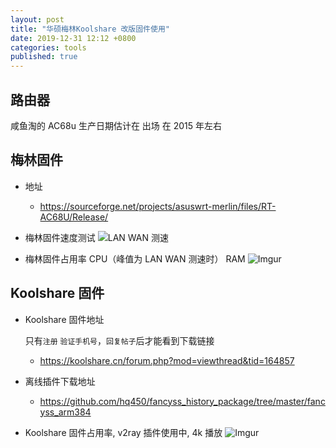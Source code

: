 ```yaml
---
layout: post
title: "华硕梅林Koolshare 改版固件使用"
date: 2019-12-31 12:12 +0800
categories: tools
published: true
---
```


## 路由器

咸鱼淘的 AC68u 生产日期估计在 出场 在 2015 年左右

## 梅林固件

- 地址

  - https://sourceforge.net/projects/asuswrt-merlin/files/RT-AC68U/Release/

- 梅林固件速度测试
  ![LAN WAN 测速](https://i.imgur.com/VRx3Uj8.png)

- 梅林固件占用率 CPU（峰值为 LAN WAN 测速时） RAM
  ![Imgur](https://i.imgur.com/oo32Xzm.png)

## Koolshare 固件

- Koolshare 固件地址

  只有`注册` `验证手机号`，`回复帖子`后才能看到下载链接

  - https://koolshare.cn/forum.php?mod=viewthread&tid=164857

- 离线插件下载地址

  - https://github.com/hq450/fancyss_history_package/tree/master/fancyss_arm384

- Koolshare 固件占用率, v2ray 插件使用中, 4k 播放
  ![Imgur](https://i.imgur.com/yXiS0fs.png)
